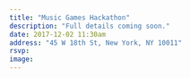 ```yaml
---
title: "Music Games Hackathon"
description: "Full details coming soon."
date: 2017-12-02 11:30am
address: "45 W 18th St, New York, NY 10011"
rsvp: 
image:
---
```

